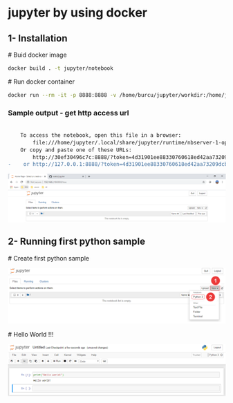 # jupyter by using docker


## 1- Installation

\# Buid docker image
```bash
docker build . -t jupyter/notebook
```

\# Run docker container 
```bash
docker run --rm -it -p 8888:8888 -v /home/burcu/jupyter/workdir:/home/jupyter jupyter/notebook
```

### Sample output - get http access url

```diff

    To access the notebook, open this file in a browser:
        file:///home/jupyter/.local/share/jupyter/runtime/nbserver-1-open.html
    Or copy and paste one of these URLs:
        http://30ef30496c7c:8888/?token=4d31901ee88330760618ed42aa73209dcbf7cb608d78d3f1
-    or http://127.0.0.1:8888/?token=4d31901ee88330760618ed42aa73209dcbf7cb608d78d3f1
```



![alt text](jupyter_browser_screenshot.png "Title")



## 2- Running first python sample

\# Create first python sample

![alt text](jupyter_browser_screenshot_first_sample.png "Title")


\# Hello World !!!

![alt text](jupyter_browser_screenshot_first_sample2.png "Title")
